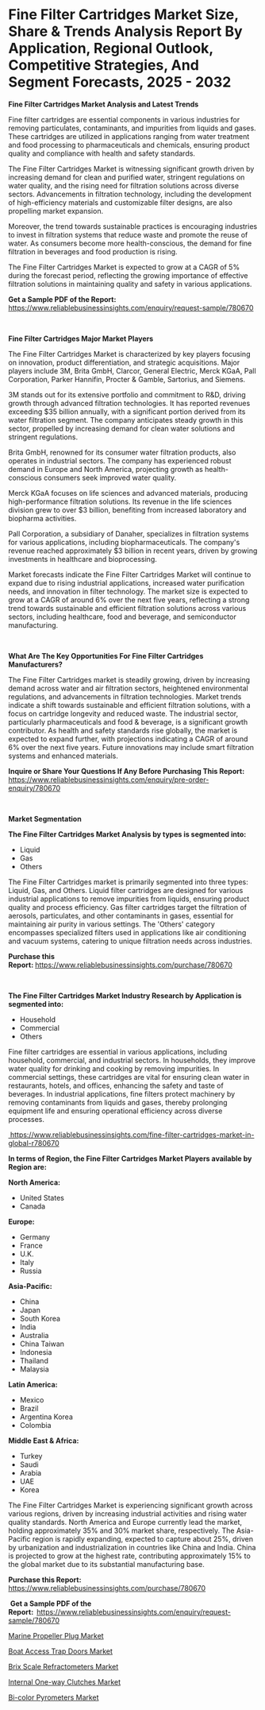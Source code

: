<p><h1>Fine Filter Cartridges Market Size, Share & Trends Analysis Report By Application, Regional Outlook, Competitive Strategies, And Segment Forecasts, 2025 - 2032</h1></p><p><strong>Fine Filter Cartridges Market Analysis and Latest Trends</strong></p>
<p><p>Fine filter cartridges are essential components in various industries for removing particulates, contaminants, and impurities from liquids and gases. These cartridges are utilized in applications ranging from water treatment and food processing to pharmaceuticals and chemicals, ensuring product quality and compliance with health and safety standards. </p><p>The Fine Filter Cartridges Market is witnessing significant growth driven by increasing demand for clean and purified water, stringent regulations on water quality, and the rising need for filtration solutions across diverse sectors. Advancements in filtration technology, including the development of high-efficiency materials and customizable filter designs, are also propelling market expansion. </p><p>Moreover, the trend towards sustainable practices is encouraging industries to invest in filtration systems that reduce waste and promote the reuse of water. As consumers become more health-conscious, the demand for fine filtration in beverages and food production is rising. </p><p>The Fine Filter Cartridges Market is expected to grow at a CAGR of 5% during the forecast period, reflecting the growing importance of effective filtration solutions in maintaining quality and safety in various applications.</p></p>
<p><strong>Get a Sample PDF of the Report:&nbsp;</strong> <a href="https://www.reliablebusinessinsights.com/enquiry/request-sample/780670?utm_campaign=57&utm_medium=2&utm_source=Github&utm_content=ia&utm_term=26032025&utm_id=fine-filter-cartridges">https://www.reliablebusinessinsights.com/enquiry/request-sample/780670</a></p>
<p>&nbsp;</p>
<p><strong>Fine Filter Cartridges Major Market Players</strong></p>
<p><p>The Fine Filter Cartridges Market is characterized by key players focusing on innovation, product differentiation, and strategic acquisitions. Major players include 3M, Brita GmbH, Clarcor, General Electric, Merck KGaA, Pall Corporation, Parker Hannifin, Procter & Gamble, Sartorius, and Siemens.</p><p>3M stands out for its extensive portfolio and commitment to R&D, driving growth through advanced filtration technologies. It has reported revenues exceeding $35 billion annually, with a significant portion derived from its water filtration segment. The company anticipates steady growth in this sector, propelled by increasing demand for clean water solutions and stringent regulations.</p><p>Brita GmbH, renowned for its consumer water filtration products, also operates in industrial sectors. The company has experienced robust demand in Europe and North America, projecting growth as health-conscious consumers seek improved water quality.</p><p>Merck KGaA focuses on life sciences and advanced materials, producing high-performance filtration solutions. Its revenue in the life sciences division grew to over $3 billion, benefiting from increased laboratory and biopharma activities.</p><p>Pall Corporation, a subsidiary of Danaher, specializes in filtration systems for various applications, including biopharmaceuticals. The company's revenue reached approximately $3 billion in recent years, driven by growing investments in healthcare and bioprocessing.</p><p>Market forecasts indicate the Fine Filter Cartridges Market will continue to expand due to rising industrial applications, increased water purification needs, and innovation in filter technology. The market size is expected to grow at a CAGR of around 6% over the next five years, reflecting a strong trend towards sustainable and efficient filtration solutions across various sectors, including healthcare, food and beverage, and semiconductor manufacturing.</p></p>
<p>&nbsp;</p>
<p><strong>What Are The Key Opportunities For Fine Filter Cartridges Manufacturers?</strong></p>
<p><p>The Fine Filter Cartridges market is steadily growing, driven by increasing demand across water and air filtration sectors, heightened environmental regulations, and advancements in filtration technologies. Market trends indicate a shift towards sustainable and efficient filtration solutions, with a focus on cartridge longevity and reduced waste. The industrial sector, particularly pharmaceuticals and food & beverage, is a significant growth contributor. As health and safety standards rise globally, the market is expected to expand further, with projections indicating a CAGR of around 6% over the next five years. Future innovations may include smart filtration systems and enhanced materials.</p></p>
<p><strong>Inquire or Share Your Questions If Any Before Purchasing This Report:</strong> <a href="https://www.reliablebusinessinsights.com/enquiry/pre-order-enquiry/780670?utm_campaign=57&utm_medium=2&utm_source=Github&utm_content=ia&utm_term=26032025&utm_id=fine-filter-cartridges">https://www.reliablebusinessinsights.com/enquiry/pre-order-enquiry/780670</a></p>
<p>&nbsp;</p>
<p><strong>Market Segmentation</strong></p>
<p><strong>The Fine Filter Cartridges Market Analysis by types is segmented into:</strong></p>
<p><ul><li>Liquid</li><li>Gas</li><li>Others</li></ul></p>
<p><p>The Fine Filter Cartridges market is primarily segmented into three types: Liquid, Gas, and Others. Liquid filter cartridges are designed for various industrial applications to remove impurities from liquids, ensuring product quality and process efficiency. Gas filter cartridges target the filtration of aerosols, particulates, and other contaminants in gases, essential for maintaining air purity in various settings. The 'Others' category encompasses specialized filters used in applications like air conditioning and vacuum systems, catering to unique filtration needs across industries.</p></p>
<p><strong>Purchase this Report:&nbsp;</strong><a href="https://www.reliablebusinessinsights.com/purchase/780670?utm_campaign=57&utm_medium=2&utm_source=Github&utm_content=ia&utm_term=26032025&utm_id=fine-filter-cartridges">https://www.reliablebusinessinsights.com/purchase/780670</a></p>
<p>&nbsp;</p>
<p><strong>The Fine Filter Cartridges Market Industry Research by Application is segmented into:</strong></p>
<p><ul><li>Household</li><li>Commercial</li><li>Others</li></ul></p>
<p><p>Fine filter cartridges are essential in various applications, including household, commercial, and industrial sectors. In households, they improve water quality for drinking and cooking by removing impurities. In commercial settings, these cartridges are vital for ensuring clean water in restaurants, hotels, and offices, enhancing the safety and taste of beverages. In industrial applications, fine filters protect machinery by removing contaminants from liquids and gases, thereby prolonging equipment life and ensuring operational efficiency across diverse processes.</p></p>
<p><a href="https://www.reliablebusinessinsights.com/fine-filter-cartridges-market-in-global-r780670?utm_campaign=57&utm_medium=2&utm_source=Github&utm_content=ia&utm_term=26032025&utm_id=fine-filter-cartridges">&nbsp;https://www.reliablebusinessinsights.com/fine-filter-cartridges-market-in-global-r780670</a></p>
<p><strong>In terms of Region, the Fine Filter Cartridges Market Players available by Region are:</strong></p>
<p>
    <p> <strong> North America: </strong>
        <ul>
            <li>United States</li>
            <li>Canada</li>
        </ul>
        </p> 
    <p> <strong> Europe: </strong>
        <ul>
            <li>Germany</li>
            <li>France</li>
            <li>U.K.</li>
            <li>Italy</li>
            <li>Russia</li>
        </ul>
        </p> 
    <p> <strong> Asia-Pacific: </strong>
        <ul>
            <li>China</li>
            <li>Japan</li>
            <li>South Korea</li>
            <li>India</li>
            <li>Australia</li>
            <li>China Taiwan</li>
            <li>Indonesia</li>
            <li>Thailand</li>
            <li>Malaysia</li>
        </ul>
        </p> 
    <p> <strong> Latin America: </strong>
        <ul>
            <li>Mexico</li>
            <li>Brazil</li>
            <li>Argentina Korea</li>
            <li>Colombia</li>
        </ul>
        </p> 
    <p> <strong> Middle East & Africa: </strong>
        <ul>
            <li>Turkey</li>
            <li>Saudi</li>
            <li>Arabia</li>
            <li>UAE</li>
            <li>Korea</li>
        </ul>
    </p>
    </p>
<p><p>The Fine Filter Cartridges Market is experiencing significant growth across various regions, driven by increasing industrial activities and rising water quality standards. North America and Europe currently lead the market, holding approximately 35% and 30% market share, respectively. The Asia-Pacific region is rapidly expanding, expected to capture about 25%, driven by urbanization and industrialization in countries like China and India. China is projected to grow at the highest rate, contributing approximately 15% to the global market due to its substantial manufacturing base.</p></p>
<p><strong>Purchase this Report: </strong><a href="https://www.reliablebusinessinsights.com/purchase/780670?utm_campaign=57&utm_medium=2&utm_source=Github&utm_content=ia&utm_term=26032025&utm_id=fine-filter-cartridges">https://www.reliablebusinessinsights.com/purchase/780670</a></p>
<p>&nbsp;<strong>Get a Sample PDF of the Report:&nbsp;&nbsp;</strong><a href="https://www.reliablebusinessinsights.com/enquiry/request-sample/780670?utm_campaign=57&utm_medium=2&utm_source=Github&utm_content=ia&utm_term=26032025&utm_id=fine-filter-cartridges">https://www.reliablebusinessinsights.com/enquiry/request-sample/780670</a></p>
<p><strong></strong></p>
<p><p><a href="https://github.com/zeyddaddo4/Market-Research-Report-List-1/blob/main/marine-propeller-plug-market.md?utm_campaign=57&utm_medium=2&utm_source=Github&utm_content=ia&utm_term=26032025&utm_id=fine-filter-cartridges">Marine Propeller Plug Market</a></p><p><a href="https://github.com/direepittr/Market-Research-Report-List-1/blob/main/boat-access-trap-doors-market.md?utm_campaign=57&utm_medium=2&utm_source=Github&utm_content=ia&utm_term=26032025&utm_id=fine-filter-cartridges">Boat Access Trap Doors Market</a></p><p><a href="https://github.com/pllahoithana9/Market-Research-Report-List-1/blob/main/brix-scale-refractometers-market.md?utm_campaign=57&utm_medium=2&utm_source=Github&utm_content=ia&utm_term=26032025&utm_id=fine-filter-cartridges">Brix Scale Refractometers Market</a></p><p><a href="https://github.com/houltngake/Market-Research-Report-List-1/blob/main/internal-one-way-clutches-market.md?utm_campaign=57&utm_medium=2&utm_source=Github&utm_content=ia&utm_term=26032025&utm_id=fine-filter-cartridges">Internal One-way Clutches Market</a></p><p><a href="https://github.com/quiraytaibat/Market-Research-Report-List-1/blob/main/bi-color-pyrometers-market.md?utm_campaign=57&utm_medium=2&utm_source=Github&utm_content=ia&utm_term=26032025&utm_id=fine-filter-cartridges">Bi-color Pyrometers Market</a></p></p>